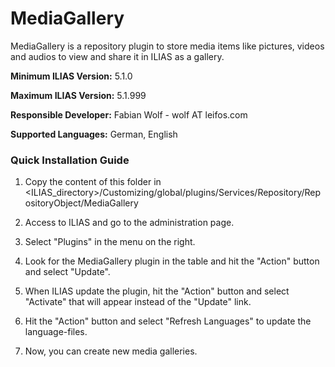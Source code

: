 # MediaGallery

MediaGallery is a repository plugin to store media items like pictures, videos and audios to view and share it in ILIAS as a gallery.

**Minimum ILIAS Version:**
5.1.0

**Maximum ILIAS Version:**
5.1.999

**Responsible Developer:**
Fabian Wolf - wolf AT leifos.com

**Supported Languages:**
German, English

### Quick Installation Guide
1. Copy the content of this folder in <ILIAS_directory>/Customizing/global/plugins/Services/Repository/RepositoryObject/MediaGallery

2. Access to ILIAS and go to the administration page.

3. Select "Plugins" in the menu on the right.

5. Look for the MediaGallery plugin in the table and hit the "Action" button and select "Update".

6. When ILIAS update the plugin, hit the "Action" button and select "Activate" that will appear instead of the "Update" link.

7. Hit the "Action" button and select "Refresh Languages" to update the language-files.

8. Now, you can create new media galleries.
